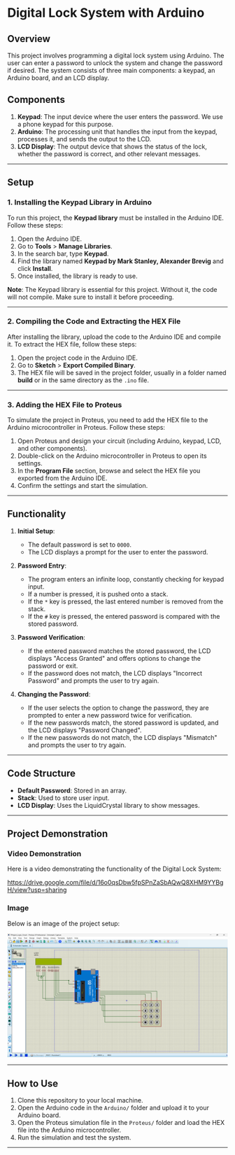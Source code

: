# Digital Lock System with Arduino

## Overview
This project involves programming a digital lock system using Arduino. The user can enter a password to unlock the system and change the password if desired. The system consists of three main components: a keypad, an Arduino board, and an LCD display.

## Components
1. **Keypad**: The input device where the user enters the password. We use a phone keypad for this purpose.
2. **Arduino**: The processing unit that handles the input from the keypad, processes it, and sends the output to the LCD.
3. **LCD Display**: The output device that shows the status of the lock, whether the password is correct, and other relevant messages.

---

## Setup

### 1. **Installing the Keypad Library in Arduino**
To run this project, the **Keypad library** must be installed in the Arduino IDE. Follow these steps:

1. Open the Arduino IDE.
2. Go to **Tools** > **Manage Libraries**.
3. In the search bar, type **Keypad**.
4. Find the library named **Keypad by Mark Stanley, Alexander Brevig** and click **Install**.
5. Once installed, the library is ready to use.

**Note**: The Keypad library is essential for this project. Without it, the code will not compile. Make sure to install it before proceeding.

---

### 2. **Compiling the Code and Extracting the HEX File**
After installing the library, upload the code to the Arduino IDE and compile it. To extract the HEX file, follow these steps:

1. Open the project code in the Arduino IDE.
2. Go to **Sketch** > **Export Compiled Binary**.
3. The HEX file will be saved in the project folder, usually in a folder named **build** or in the same directory as the `.ino` file.

---

### 3. **Adding the HEX File to Proteus**
To simulate the project in Proteus, you need to add the HEX file to the Arduino microcontroller in Proteus. Follow these steps:

1. Open Proteus and design your circuit (including Arduino, keypad, LCD, and other components).
2. Double-click on the Arduino microcontroller in Proteus to open its settings.
3. In the **Program File** section, browse and select the HEX file you exported from the Arduino IDE.
4. Confirm the settings and start the simulation.

---

## Functionality

1. **Initial Setup**:
   - The default password is set to `0000`.
   - The LCD displays a prompt for the user to enter the password.

2. **Password Entry**:
   - The program enters an infinite loop, constantly checking for keypad input.
   - If a number is pressed, it is pushed onto a stack.
   - If the `*` key is pressed, the last entered number is removed from the stack.
   - If the `#` key is pressed, the entered password is compared with the stored password.

3. **Password Verification**:
   - If the entered password matches the stored password, the LCD displays "Access Granted" and offers options to change the password or exit.
   - If the password does not match, the LCD displays "Incorrect Password" and prompts the user to try again.

4. **Changing the Password**:
   - If the user selects the option to change the password, they are prompted to enter a new password twice for verification.
   - If the new passwords match, the stored password is updated, and the LCD displays "Password Changed".
   - If the new passwords do not match, the LCD displays "Mismatch" and prompts the user to try again.

---

## Code Structure

- **Default Password**: Stored in an array.
- **Stack**: Used to store user input.
- **LCD Display**: Uses the LiquidCrystal library to show messages.

---

## Project Demonstration

### Video Demonstration
Here is a video demonstrating the functionality of the Digital Lock System:

https://drive.google.com/file/d/16o0qsDbw5fpSPnZaSbAQwQ8XHM9YYBgH/view?usp=sharing

### Image
Below is an image of the project setup:

![Digital Lock System](image.png)

---

## How to Use
1. Clone this repository to your local machine.
2. Open the Arduino code in the `Arduino/` folder and upload it to your Arduino board.
3. Open the Proteus simulation file in the `Proteus/` folder and load the HEX file into the Arduino microcontroller.
4. Run the simulation and test the system.

---
